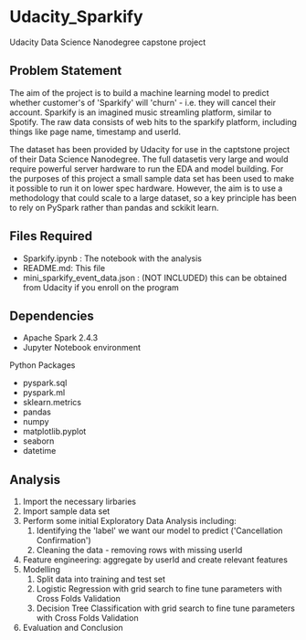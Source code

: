 # Udacity_Sparkify
Udacity Data Science Nanodegree capstone project


## Problem Statement

The aim of the project is to build a machine learning model to predict whether customer's of 'Sparkify' will 'churn' - i.e. they will cancel their account.
Sparkify is an imagined music streamling platform, similar to Spotify.  The raw data consists of web hits to the sparkify platform, including things like page name, timestamp and userId.

The dataset has been provided by Udacity for use in the captstone project of their Data Science Nanodegree.  The full datasetis very large and would require powerful server hardware to run the EDA and model building.  For the purposes of this project a small sample data set has been used to make it possible to run it on lower spec hardware.  However, the aim is to use a methodology that could scale to a large dataset, so a key principle has been to rely on PySpark rather than pandas and sckikit learn.

## Files Required
* Sparkify.ipynb : The notebook with the analysis
* README.md: This file
* mini_sparkify_event_data.json : (NOT INCLUDED) this can be obtained from Udacity if you enroll on the program


## Dependencies
* Apache Spark 2.4.3
* Jupyter Notebook environment

Python Packages
* pyspark.sql 
* pyspark.ml
* sklearn.metrics
* pandas
* numpy
* matplotlib.pyplot
* seaborn
* datetime

## Analysis

1. Import the necessary lirbaries
2. Import sample data set
3. Perform some initial Exploratory Data Analysis including:
    1. Identifying the 'label' we want our model to predict ('Cancellation Confirmation')
    2. Cleaning the data - removing rows with missing userId
4. Feature engineering: aggregate by userId and create relevant features
5. Modelling
    1. Split data into training and test set
    2. Logistic Regression with grid search to fine tune parameters with Cross Folds Validation
    3. Decision Tree Classification with grid search to fine tune parameters with Cross Folds Validation
6. Evaluation and Conclusion

